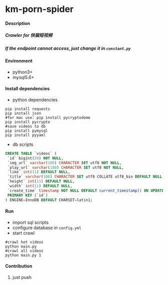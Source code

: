 # km-porn-spider

#### Description
##### Crawler for 快猫短视频
##### If the endpoint cannot access, just change it in  `constant.py` 


#### Environment 
- python3+
- mysql5.6+

#### Install dependencies
* python dependencies
```shell
pip install requests
pip install json
#for mac use: pip install pycryptodome
pip install pycrypto
#save videos to db
pip install pymysql
pip install pyyaml
```
* db scripts
```sql
CREATE TABLE `videos` (
 `id` bigint(20) NOT NULL,
 `img_url` varchar(100) CHARACTER SET utf8 NOT NULL,
 `play_url` varchar(100) CHARACTER SET utf8 NOT NULL,
 `like` int(11) DEFAULT NULL,
 `title` varchar(100) CHARACTER SET utf8 COLLATE utf8_bin DEFAULT NULL,
 `height` int(11) DEFAULT NULL,
 `width` int(11) DEFAULT NULL,
 `create_time` timestamp NOT NULL DEFAULT current_timestamp() ON UPDATE current_timestamp(),
 PRIMARY KEY (`id`)
) ENGINE=InnoDB DEFAULT CHARSET=latin1;
```

#### Run 
* import sql scripts
* configure database in `config.yml`
* start crawl
```shell
#crawl hot videos
python main.py 
#crawl all videos
python main.py 1
```

#### Contribution

1.  just push
